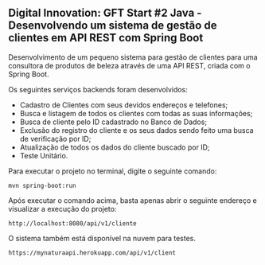 <h2>Digital Innovation: GFT Start #2 Java - Desenvolvendo um sistema de gestão de clientes em API REST com Spring Boot</h2>

Desenvolvimento de um pequeno sistema para gestão de clientes para uma consultora de produtos de beleza através de uma API REST, criada com o Spring Boot.

Os seguintes serviços backends foram desenvolvidos:

* Cadastro de Clientes com seus devidos endereços e telefones;
* Busca e listagem de todos os clientes com todas as suas informações; 
* Busca de cliente pelo ID cadastrado no Banco de Dados;
* Exclusão do registro do cliente e os seus dados sendo feito uma busca de verificação por ID;
* Atualização de todos os dados do cliente buscado por ID;
* Teste Unitário.

Para executar o projeto no terminal, digite o seguinte comando:

```shell script
mvn spring-boot:run 
```

Após executar o comando acima, basta apenas abrir o seguinte endereço e visualizar a execução do projeto:

```
http://localhost:8080/api/v1/cliente
```

O sistema também está disponível na nuvem para testes.

```
https://mynaturaapi.herokuapp.com/api/v1/client
```
